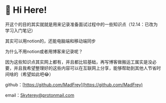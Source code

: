 # 🥂 Hi  Here!

开这个的目的其实就就是用来记录准备面试过程中的一些知识点（12.14：已改为学习入门笔记）

其实可以用notion的，还能电脑端和移动端同步

为什么不用notion或者用博客来记录呢？&#x20;

因为这些知识点其实网上都有，并且都比较基础，再写博客做搬运工属实是没必要，并且我希望整理好的这些内容可以在互联网上分享，能够帮助到其他人节省时间啥的（希望如此吧😂）



github：[https://github.com/MadFrey](https://github.com/MadFrey)

email：[Skyterey@protonmail.com](mailto:Skyterey@protonmail.com)

